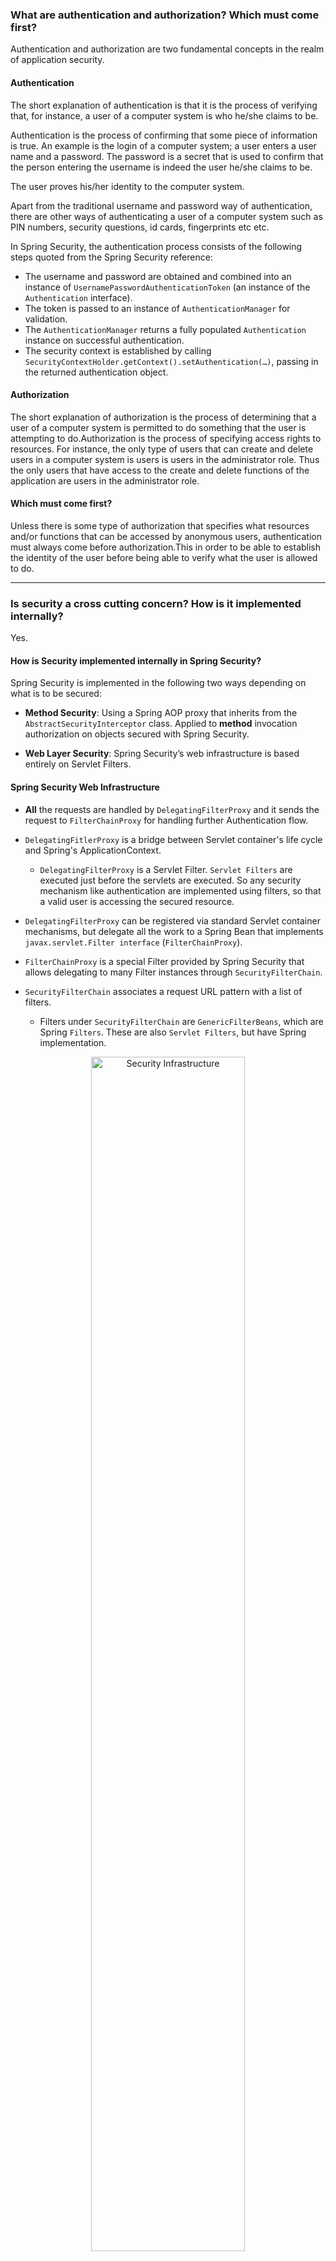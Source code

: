 
### What are authentication and authorization? Which must come first?

Authentication and authorization are two fundamental concepts in the realm of application security.

#### Authentication

The short explanation of authentication is that it is the process of verifying that, for instance, a user of a computer system is who he/she claims to be.

Authentication is the process of confirming that some piece of information is true. An example is the login of a computer system; a user enters a user name and a password. The password is a secret that is used to confirm that the person entering the username is indeed the user he/she claims to be.

The user proves his/her identity to the computer system.

Apart from the traditional username and password way of authentication, there are other ways of authenticating a user of a computer system such as PIN numbers, security questions, id cards, fingerprints etc etc.

In Spring Security, the authentication process consists of the following steps quoted from the Spring Security reference:

- The username and password are obtained and combined into an instance of `UsernamePasswordAuthenticationToken` (an instance of the `Authentication` interface).
- The token is passed to an instance of `AuthenticationManager` for validation.
- The `AuthenticationManager` returns a fully populated `Authentication` instance on successful authentication.
- The security context is established by calling `SecurityContextHolder.getContext().setAuthentication(…)`, passing in the returned authentication object.

#### Authorization
The short explanation of authorization is the process of determining that a user of a computer system is permitted to do something that the user is attempting to do.Authorization is the process of specifying access rights to resources. For instance, the only type of users that can create and delete users in a computer system is users is users in the administrator role. Thus the only users that have access to the create and delete functions of the application are users in the administrator role. 

#### Which must come first?

Unless there is some type of authorization that specifies what resources and/or functions that can be accessed by anonymous users, authentication must always come before authorization.This in order to be able to establish the identity of the user before being able to verify what the user is allowed to do.

----------

### Is security a cross cutting concern? How is it implemented internally?

Yes.

#### How is Security implemented internally in Spring Security?

Spring Security is implemented in the following two ways depending on what is to be secured:

- **Method Security**: Using a Spring AOP proxy that inherits from the `AbstractSecurityInterceptor` class. Applied to **method** invocation authorization on objects secured with Spring Security.

- **Web Layer Security**: Spring Security’s web infrastructure is based entirely on Servlet Filters.

#### Spring Security Web Infrastructure

- **All** the requests are handled by `DelegatingFilterProxy` and it sends the request to `FilterChainProxy` for handling further Authentication flow.

- `DelegatingFitlerProxy` is a bridge between Servlet container's life cycle and Spring's ApplicationContext.
  - `DelegatingFilterProxy` is a Servlet Filter. `Servlet Filters` are executed just before the servlets are executed. So any security mechanism like authentication are implemented using filters, so that a valid user is accessing the secured resource.

- `DelegatingFilterProxy` can be registered via standard Servlet container mechanisms, but delegate all the work to a Spring Bean that implements `javax.servlet.Filter interface` (`FilterChainProxy`).

- `FilterChainProxy` is a special Filter provided by Spring Security that allows delegating to many Filter instances through `SecurityFilterChain`.

- `SecurityFilterChain` associates a request URL pattern with a list of filters.
  - Filters under `SecurityFilterChain` are `GenericFilterBeans`, which are Spring `Filters`. These are also `Servlet Filters`, but have Spring implementation.

<p align="center">
  <img src="img/security-infrastructure.png" alt="Security Infrastructure" width="70%"/>
</p>

<p align="center">
  <img src="img/security.png" alt="Security" width="70%"/>
</p>

----------

### What is the delegating filter proxy?

- `DelegatingFitlerProxy` is a bridge between Servlet container's life cycle and Spring's ApplicationContext.
  - The Servlet container allows registering Filters using its own standards, but it is not aware of Spring defined Beans. 
  
  - `DelegatingFilterProxy` is a Servlet Filter. `Servlet Filters` are executed just before the servlets are executed. So any security mechanism like authentication are implemented using filters, so that a valid user is accessing the secured resource.

- `DelegatingFilterProxy` can be registered via standard Servlet container mechanisms, but delegate all the work to a Spring Bean that implements `javax.servlet.Filter interface` (`FilterChainProxy`).

Reference: https://docs.spring.io/spring-security/reference/servlet/architecture.html

----------

### What is the security filter chain?

- `SecurityFilterChain` associates a request URL pattern with a list of filters.
  - Filters under `SecurityFilterChain` are `GenericFilterBeans`, which are Spring `Filters`. These are also `Servlet Filters`, but have Spring implementation.
  
- The security filter chain implements the `SecurityFilterChain` interface and the only implementation provided by Spring Security is the `DefaultSecurityFilterChain` class.

There are two parts to a security filter chain; the `request matcher` and the `filters`. The `request matcher` determines whether the filters in the chain are to be applied to a request or not. The order in which security filter chains are declared is significant, since the first filter chain which has a request URL pattern which matches the current request will be used. 

Thus a security filter chain with a more specific URL pattern should be declared before a security filter chain with a more general URL pattern.

<p align="center">
  <img src="img/multi-security-filter-chain.png" alt="multi-security-filter-chain" width="70%"/>
</p>


#### Request Matcher

There are a number of different request matchers which all implement the `RequestMatcher` interface with perhaps the two most common ones being `MvcRequestMatcher` and `AntPathRequestMatcher`. The `MvcRequestMatcher` is configured with the URL pattern `/**`, which will match requests to the application with any URL. For example, `http://localhost:8080/myapp/index.html` will be matched and so will `http://localhost:8080/myapp/services/userservice/`, assuming the root application URL is `http://localhost:8080/myapp`.

#### Filters

The constructor of the `DefaultSecurityFilterChain` class takes a variable number of parameters, the first always being a request matcher. The remaining parameters are all filters which implements the `javax.servlet.Filter` interface.

The order of the filters in a security filter chain is important – filters must be declared in the following order (filters may be omitted if not needed):

- `ChannelProcessingFilter`
- `SecurityContextPersistenceFilter`
- `ConcurrentSessionFilter`
- Any authentication filter.
  - Such as `UsernamePasswordAuthenticationFilter`, `CasAuthenticationFilter`, `BasicAuthenticationFilter`.
- `SecurityContextHolderAwareRequestFilter`
- `JaasApiIntegrationFilter`
- `RememberMeAuthenticationFilter`
- `AnonymousAuthenticationFilter`
- `ExceptionTranslationFilter`
- `FilterSecurityInterceptor`

Reference: https://docs.spring.io/spring-security/site/docs/3.2.5.RELEASE/reference/htmlsingle/#filter-ordering

----------

### What is a security context?

#### Spring Security Core Components

| Component Type          | Function                                                                                                                                                                                                                                                                 |
|-------------------------|--------------------------------------------------------------------------------------------------------------------------------------------------------------------------------------------------------------------------------------------------------------------------|
| `SecurityContextHolder` | Contains and provides access to the `SecurityContext` of the application. Default behavior is to associate the `SecurityContext` with the current thread.                                                                                                                    |
| `SecurityContext`       | Default and only implementation in Spring Security holds an `Authentication` object. May also hold additional request-specific information.                                                                                                                                |
| `Authentication`        | Represents token for authentication request or authenticated principal after the request has been granted. Also contains the authorities in the application that an authenticated principal has been granted.                                                            |
| `GrantedAuthority`      | Represents an authority granted to an authenticated principal.                                                                                                                                                                                                           |
| `UserDetails`           | Holds user information, such as user-name, password and authorities of the user. This information is used to create an `Authentication` object on successful authentication. May be extended to contain application-specific user information.                           |
| `UserDetailsService`    | Given a user-name this service retrieves information about the user in a `UserDetails` object. Depending on the implementation of the user details service used, the information may be stored in a database, in memory or elsewhere if a custom implementation is used. |

<p align="center">
  <img src="img/security-context.png" alt="Security Context" width="80%"/>
</p>

A Security context is an object implementing the `SecurityContext` interface is stored in an instance of the `SecurityContextHolder`. The `SecurityContextHolder` class not only keeps a reference to a security context, but it also allows for specifying the strategy used to store the security context:
- Thread local
  - A security context is stored in a thread-local variable and available only to one single thread of execution.
  
- Inheritable thread local
  - As thread local, but with the addition that child threads created by a thread containing a thread-local variable containing a reference to a security context will also have a thread-local variable containing a reference to the same security context.
  
- Global
  - A security context is available throughout the application, from any thread.

Taking a look at the `SecurityContext` interface, which defines the minimum security information associated with a thread of execution, there are two methods; one for setting and one for retrieving an object that implements the `Authentication` interface.

The `Authentication` interface defines the properties of an object that represents a security token for:

- An authentication request
  - This is the case prior to a user having been authenticated, when a user tries to log in.
  
- An authenticated principal
  - After a user has been authenticated by an authentication manager. 
  
The basic properties contained in an object implementing the `Authentication` interface are:

- A collection of the authorities granted to the principal.

- The credentials used to authenticate a user.
  - This can be a login name and a password that has been verified to match.
  
- Details
  - Additional information, may be application specific or null if not used.
  
- Principal

- Authenticated flag
  - A boolean indicating whether the principal has been successfully authenticated.

----------

### What does the `**` pattern in an antMatcher or mvcMatcher do?

There are 3 wildcards that can be used in URL patterns:

- `*`
  - Matches any path on the level at which the wildcard occur. 
  - Example: `/services/*` matches `/services/users` and `/services/orders` but not `/services/orders/123/items`.
  
- `**`
  - Matches any path on the level at the wildcard occurs and all levels below. If only `/**` or `**` then will match any request. 
  - Example: `/services/**` matches `/services`, `/services/`, `/services/users` and `/services/orders` and also `/services/orders/123/items`, etc.
  
- `?`
  - Match any sinlge character
  - Example: `/?ea` will match `/tea`, `/pea` or `/sea`.

----------

### Why is the usage of mvcMatcher recommended over antMatcher?

As an example `antMatchers("/services")` only matches the exact `/services` URL while `mvcMatchers("/services")` matches `/services` but also `/services/`, `/services.html` and `/services.abc`. Thus the `mvcMatcher` matches more than the `antMatcher` and is more forgiving as far as configuration mistakes are concerned. In addition, the `mvcMatchers` API uses the same matching rules as used by the `@RequestMapping` annotation. Finally, the `mvcMatchers` API is newer than the `antMatchers` API.

----------

### Does Spring Security support password encoding?

#### Password Hashing

Password hashing is the process of calculating a hash-value for a password. The hash-value is stored, for instance in a database, instead of storing the password itself. Later when a user attempts to log in, a hash-value is calculated for the password supplied by the user and compared to the stored hash-value. If the hash-values does not match, the user has not supplied the correct password.

In Spring Security, this process is referred to as password encoding and is implemented using the `PasswordEncoder` interface.

#### Salting

A salt used when calculating the hash-value for a password is a sequence of random bytes that are used in combination with the cleartext password to calculate a hash-value. The salt is stored in cleartext alongside the password hash-value and can later be used when calculating hash-values for user-supplied passwords at login.

The reason for salting is to avoid always having the same hash-value for a certain word, which would make it easier to guess passwords using a dictionary of hash-values and their corresponding passwords.

----------

### Why do you need method security? What type of object is typically secured at the method level (think of its purpose not its Java type).

Method security is an additional level of security in web applications but can also be the only layer of security in applications that do not expose a web interface.

`@Secured` annotation is both method-level and class-level annotation.

- To enable Method Security, add `@EnableGlobalMethodSecurity(secureEnabled = true)` on a Configuration class and add `@Secured("<ROLE>")` on the target method.
  - It causes the class containing the method to be wrapped in a secure proxy (AOP) to restrict access only to users with certain `<ROLE>`
  - `@Secured` is usually used in **Service** classes in the service layer of an application.

----------

### What do @PreAuthorized and @RolesAllowed do? What is the difference between them?

----------

### How are these annotations implemented?

----------

### In which security annotation, are you allowed to use SpEL?
